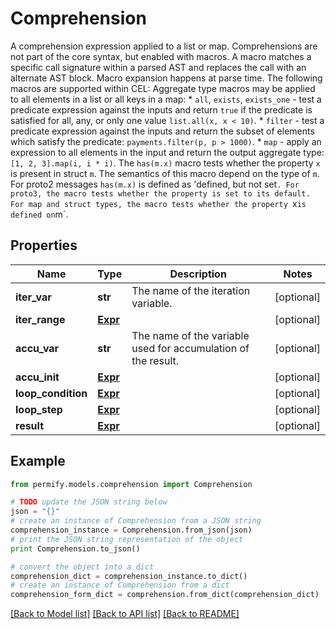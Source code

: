 # Comprehension

A comprehension expression applied to a list or map.  Comprehensions are not part of the core syntax, but enabled with macros. A macro matches a specific call signature within a parsed AST and replaces the call with an alternate AST block. Macro expansion happens at parse time.  The following macros are supported within CEL:  Aggregate type macros may be applied to all elements in a list or all keys in a map:  *  `all`, `exists`, `exists_one` -  test a predicate expression against    the inputs and return `true` if the predicate is satisfied for all,    any, or only one value `list.all(x, x < 10)`. *  `filter` - test a predicate expression against the inputs and return    the subset of elements which satisfy the predicate:    `payments.filter(p, p > 1000)`. *  `map` - apply an expression to all elements in the input and return the    output aggregate type: `[1, 2, 3].map(i, i * i)`.  The `has(m.x)` macro tests whether the property `x` is present in struct `m`. The semantics of this macro depend on the type of `m`. For proto2 messages `has(m.x)` is defined as 'defined, but not set`. For proto3, the macro tests whether the property is set to its default. For map and struct types, the macro tests whether the property `x` is defined on `m`.

## Properties

Name | Type | Description | Notes
------------ | ------------- | ------------- | -------------
**iter_var** | **str** | The name of the iteration variable. | [optional] 
**iter_range** | [**Expr**](Expr.md) |  | [optional] 
**accu_var** | **str** | The name of the variable used for accumulation of the result. | [optional] 
**accu_init** | [**Expr**](Expr.md) |  | [optional] 
**loop_condition** | [**Expr**](Expr.md) |  | [optional] 
**loop_step** | [**Expr**](Expr.md) |  | [optional] 
**result** | [**Expr**](Expr.md) |  | [optional] 

## Example

```python
from permify.models.comprehension import Comprehension

# TODO update the JSON string below
json = "{}"
# create an instance of Comprehension from a JSON string
comprehension_instance = Comprehension.from_json(json)
# print the JSON string representation of the object
print Comprehension.to_json()

# convert the object into a dict
comprehension_dict = comprehension_instance.to_dict()
# create an instance of Comprehension from a dict
comprehension_form_dict = comprehension.from_dict(comprehension_dict)
```
[[Back to Model list]](../README.md#documentation-for-models) [[Back to API list]](../README.md#documentation-for-api-endpoints) [[Back to README]](../README.md)



